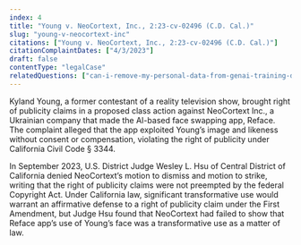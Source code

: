 ```yaml
---
index: 4
title: "Young v. NeoCortext, Inc., 2:23-cv-02496 (C.D. Cal.)"
slug: "young-v-neocortext-inc"
citations: ["Young v. NeoCortext, Inc., 2:23-cv-02496 (C.D. Cal.)"]
citationComplaintDates: ["4/3/2023"]
draft: false 
contentType: "legalCase"
relatedQuestions: ["can-i-remove-my-personal-data-from-genai-training-datasets"]
---
```

Kyland Young, a former contestant of a reality television show, brought right of publicity claims in a proposed class action against NeoCortext Inc., a Ukrainian company that made the AI-based face swapping app, Reface. The complaint alleged that the app exploited Young’s image and likeness without consent or compensation, violating the right of publicity under California Civil Code § 3344.

In September 2023, U.S. District Judge Wesley L. Hsu of Central District of California denied NeoCortext’s motion to dismiss and motion to strike, writing that the right of publicity claims were not preempted by the federal Copyright Act. Under California law, significant transformative use would warrant an affirmative defense to a right of publicity claim under the First Amendment, but Judge Hsu found that NeoCortext had failed to show that Reface app’s use of Young’s face was a transformative use as a matter of law.

